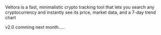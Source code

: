 Veltora is a fast, minimalistic crypto tracking tool that lets you search any cryptocurrency and instantly see its price, market data, and a 7-day trend chart


v2.0 comming next month.....
